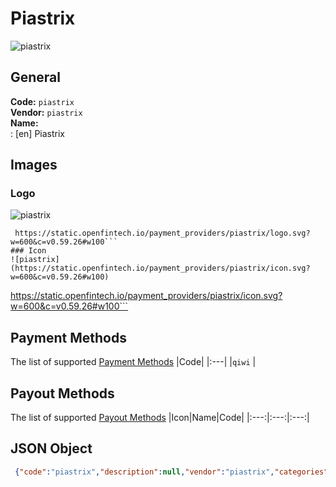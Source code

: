 # Piastrix 
![piastrix](https://static.openfintech.io/payment_providers/piastrix/logo.svg?w=600&c=v0.59.26#w100)  
## General 
**Code:** `piastrix`  
**Vendor:** `piastrix`  
**Name:**  
:	[en] Piastrix  
## Images 
### Logo 
![piastrix](https://static.openfintech.io/payment_providers/piastrix/logo.svg?w=600&c=v0.59.26#w100)  
```
 https://static.openfintech.io/payment_providers/piastrix/logo.svg?w=600&c=v0.59.26#w100```  
### Icon 
![piastrix](https://static.openfintech.io/payment_providers/piastrix/icon.svg?w=600&c=v0.59.26#w100)  
```
 https://static.openfintech.io/payment_providers/piastrix/icon.svg?w=600&c=v0.59.26#w100```  
## Payment Methods 
The list of supported  [Payment Methods](#) 
|Code| 
|:---| 
|`qiwi` | 
 
## Payout Methods 
The list of supported  [Payout Methods](#) 
|Icon|Name|Code| 
|:---:|:---:|:---:| 
 
## JSON Object 
```json
 {"code":"piastrix","description":null,"vendor":"piastrix","categories":null,"countries":null,"payment_method":["qiwi"],"payout_method":[],"metadata":null,"name":{"en":"Piastrix"}}```  
